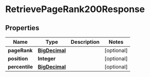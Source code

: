 

# RetrievePageRank200Response

## Properties

Name | Type | Description | Notes
------------ | ------------- | ------------- | -------------
**pageRank** | [**BigDecimal**](BigDecimal.md) |  |  [optional]
**position** | **Integer** |  |  [optional]
**percentile** | [**BigDecimal**](BigDecimal.md) |  |  [optional]




